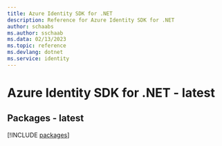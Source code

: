 ```yaml
---
title: Azure Identity SDK for .NET
description: Reference for Azure Identity SDK for .NET
author: schaabs
ms.author: sschaab
ms.data: 02/13/2023
ms.topic: reference
ms.devlang: dotnet
ms.service: identity
---
```

# Azure Identity SDK for .NET - latest
## Packages - latest
[!INCLUDE [packages](identity-index.md)]